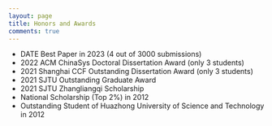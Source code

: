 ```yaml
---
layout: page
title: Honors and Awards
comments: true
---
```


* DATE Best Paper in 2023 (4 out of 3000 submissions)
* 2022 ACM ChinaSys Doctoral Dissertation Award (only 3 students)
* 2021 Shanghai CCF Outstanding Dissertation Award (only 3 students)
* 2021 SJTU Outstanding Graduate Award
* 2021 SJTU Zhangliangqi Scholarship
* National Scholarship (Top 2%) in 2012
* Outstanding Student of Huazhong University of Science and Technology in 2012